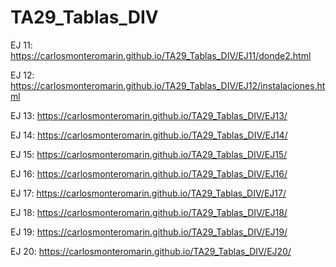 # TA29_Tablas_DIV
EJ 11: https://carlosmonteromarin.github.io/TA29_Tablas_DIV/EJ11/donde2.html

EJ 12: https://carlosmonteromarin.github.io/TA29_Tablas_DIV/EJ12/instalaciones.html

EJ 13: https://carlosmonteromarin.github.io/TA29_Tablas_DIV/EJ13/

EJ 14: https://carlosmonteromarin.github.io/TA29_Tablas_DIV/EJ14/

EJ 15: https://carlosmonteromarin.github.io/TA29_Tablas_DIV/EJ15/

EJ 16: https://carlosmonteromarin.github.io/TA29_Tablas_DIV/EJ16/

EJ 17: https://carlosmonteromarin.github.io/TA29_Tablas_DIV/EJ17/

EJ 18: https://carlosmonteromarin.github.io/TA29_Tablas_DIV/EJ18/

EJ 19: https://carlosmonteromarin.github.io/TA29_Tablas_DIV/EJ19/ 

EJ 20: https://carlosmonteromarin.github.io/TA29_Tablas_DIV/EJ20/
